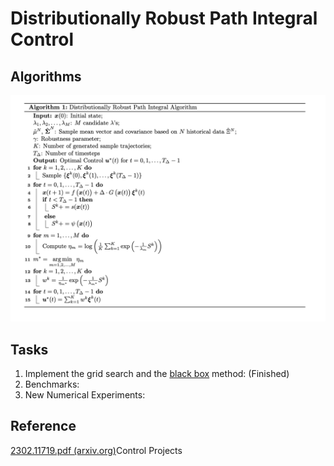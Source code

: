 # Distributionally Robust Path Integral Control

## Algorithms

![xx](figure/algorithm.png)

## Tasks

1. Implement the grid search and the [black box](https://ee227c.github.io/code/lecture20.html) method: (Finished)
2. Benchmarks: 
3. New Numerical Experiments:

## Reference

[2302.11719.pdf (arxiv.org)](https://arxiv.org/pdf/2302.11719.pdf)Control Projects
